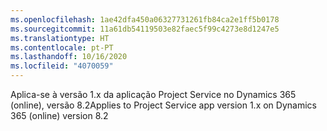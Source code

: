 ```yaml
---
ms.openlocfilehash: 1ae42dfa450a06327731261fb84ca2e1ff5b0178
ms.sourcegitcommit: 11a61db54119503e82faec5f99c4273e8d1247e5
ms.translationtype: HT
ms.contentlocale: pt-PT
ms.lasthandoff: 10/16/2020
ms.locfileid: "4070059"
---
```

<span data-ttu-id="e8061-101">Aplica-se à versão 1.x da aplicação Project Service no Dynamics 365 (online), versão 8.2</span><span class="sxs-lookup"><span data-stu-id="e8061-101">Applies to Project Service app version 1.x on Dynamics 365 (online) version 8.2</span></span>


